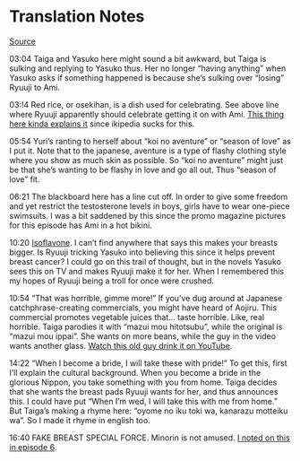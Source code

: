 # Translation Notes

[Source](https://web.archive.org/web/20090422154618/http://qqkthx.org/2008/11/15/toradora-07/)

03:04 Taiga and Yasuko here might sound a bit awkward, but Taiga is sulking and replying to Yasuko thus. Her no longer “having anything” when Yasuko asks if something happened is because she’s sulking over “losing” Ryuuji to Ami.

03:!4 Red rice, or osekihan, is a dish used for celebrating. See above line where Ryuuji apparently should celebrate getting it on with Ami. [This thing here kinda explains it](https://web.archive.org/web/20090422154618/http://www.justhungry.com/2006/03/japanese_basics.html) since ikipedia sucks for this.

05:54 Yuri’s ranting to herself about “koi no aventure” or “season of love” as I put it. Note that to the japanese, aventure is a type of flashy clothing style where you show as much skin as possible. So “koi no aventure” might just be that she’s wanting to be flashy in love and go all out. Thus “season of love” fit.

06:21 The blackboard here has a line cut off. In order to give some freedom and yet restrict the testosterone levels in boys, girls have to wear one-piece swimsuits. I was a bit saddened by this since the promo magazine pictures for this episode has Ami in a hot bikini.

10:20 [Isoflavone](https://en.wikipedia.org/wiki/Isoflavone). I can’t find anywhere that says this makes your breasts bigger. Is Ryuuji tricking Yasuko into believing this since it helps prevent breast cancer? I could go on this trail of thought, but in the novels Yasuko sees this on TV and makes Ryuuji make it for her. When I remembered this my hopes of Ryuuji being a troll for once were crushed.

10:54 “That was horrible, gimme more!” If you’ve dug around at Japanese catchphrase-creating commercials, you might have heard of Aojiru. This commercial promotes vegetable juices that… taste horrible. Like, real horrible. Taiga parodies it with “mazui mou hitotsubu”, while the original is “mazui mou ippai”. She wants on more beans, while the guy in the video wants another glass. [Watch this old guy drink it on YouTube](https://web.archive.org/web/20090422154618/http://www.youtube.com/watch?v=IM5w5ObeAmo).

14:22 “When I become a bride, I will take these with pride!” To get this, first I’ll explain the cultural background. When you become a bride in the glorious Nippon, you take something with you from home. Taiga decides that she wants the breast pads Ryuuji wants for her, and thus announces this. I could have put “When I’m wed,  I will take this with me from home.” But Taiga’s making a rhyme here: “oyome no iku toki wa, kanarazu motteiku wa”. So I made it rhyme in english too.

16:40 FAKE BREAST SPECIAL FORCE. Minorin is not amused. [I noted on this in episode 6](https://web.archive.org/web/20090422154618/http://blog.ilif.in/2008/11/09/toradora-episode-6-translation-notes/).
